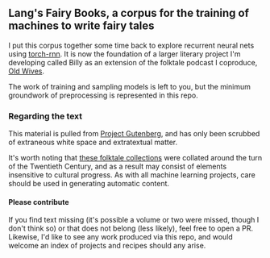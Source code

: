 ## Lang's Fairy Books, a corpus for the training of machines to write fairy tales
I put this corpus together some time back to explore recurrent neural nets using [torch-rnn](https://github.com/jcjohnson/torch-rnn). It is now the foundation of a larger literary project I'm developing called Billy as an extension of the folktale podcast I coproduce, [Old Wives](https://www.patreon.com/user?u=25265677).

The work of training and sampling models is left to you, but the minimum groundwork of preprocessing is represented in this repo.

### Regarding the text

This material is pulled from [Project Gutenberg](http://www.gutenberg.org/files/30580/30580-h/30580-h.htm), and has only been scrubbed of extraneous white space and extratextual matter.

It's worth noting that [these folktale collections](https://en.wikipedia.org/wiki/Lang%27s_Fairy_Books) were collated around the turn of the Twentieth Century, and as a result may consist of elements insensitive to cultural progress. As with all machine learning projects, care should be used in generating automatic content.

#### Please contribute

If you find text missing (it's possible a volume or two were missed, though I don't think so) or that does not belong (less likely), feel free to open a PR. Likewise, I'd like to see any work produced via this repo, and would welcome an index of projects and recipes should any arise.